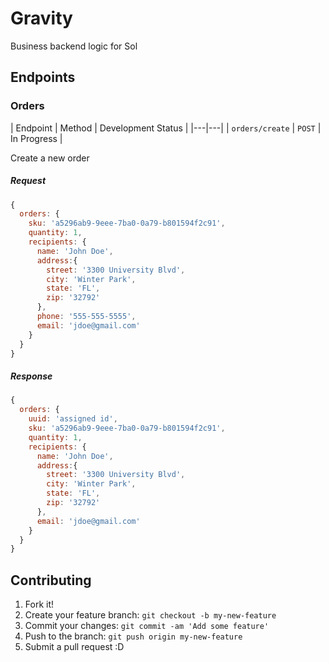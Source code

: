 # Gravity

Business backend logic for Sol

## Endpoints

### Orders

| Endpoint | Method | Development Status |
|---|---|
| `orders/create` | `POST` | In Progress |

Create a new order

##### Request

 ```javascript
 {
   orders: {
     sku: 'a5296ab9-9eee-7ba0-0a79-b801594f2c91',
     quantity: 1,
     recipients: {
       name: 'John Doe',
       address:{
         street: '3300 University Blvd',
         city: 'Winter Park',
         state: 'FL',
         zip: '32792'
       },
       phone: '555-555-5555',
       email: 'jdoe@gmail.com'
     }
   }
 }
 ```

##### Response

 ```javascript
 {
   orders: {
     uuid: 'assigned id',
     sku: 'a5296ab9-9eee-7ba0-0a79-b801594f2c91',
     quantity: 1,
     recipients: {
       name: 'John Doe',
       address:{
         street: '3300 University Blvd',
         city: 'Winter Park',
         state: 'FL',
         zip: '32792'
       },
       email: 'jdoe@gmail.com'
     }
   }
 }
 ```

## Contributing

1. Fork it!
2. Create your feature branch: `git checkout -b my-new-feature`
3. Commit your changes: `git commit -am 'Add some feature'`
4. Push to the branch: `git push origin my-new-feature`
5. Submit a pull request :D
